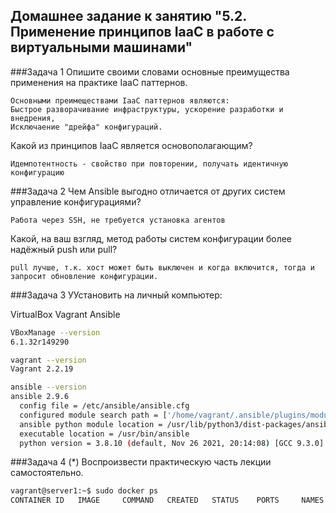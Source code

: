 ## Домашнее задание к занятию "5.2. Применение принципов IaaC в работе с виртуальными машинами" 

###Задача 1
Опишите своими словами основные преимущества применения на практике IaaC паттернов.
```
Основными преимеществами IaaC паттернов являются: 
Быстрое разворачивание инфраструктуры, ускорение разработки и внедрения,
Исключаение "дрейфа" конфигураций.
```

Какой из принципов IaaC является основополагающим?
```
Идемпотентность - свойство при повторении, получать идентичную конфигурацию
```

###Задача 2
Чем Ansible выгодно отличается от других систем управление конфигурациями?
```
Работа через SSH, не требуется установка агентов
```
Какой, на ваш взгляд, метод работы систем конфигурации более надёжный push или pull?
```
pull лучше, т.к. хост может быть выключен и когда включится, тогда и запросит обновление конфигурации.
```

###Задача 3
УУстановить на личный компьютер:

VirtualBox
Vagrant
Ansible

```bash
VBoxManage --version
6.1.32r149290

vagrant --version
Vagrant 2.2.19

ansible --version
ansible 2.9.6
  config file = /etc/ansible/ansible.cfg
  configured module search path = ['/home/vagrant/.ansible/plugins/modules', '/usr/share/ansible/plugins/modules']
  ansible python module location = /usr/lib/python3/dist-packages/ansible
  executable location = /usr/bin/ansible
  python version = 3.8.10 (default, Nov 26 2021, 20:14:08) [GCC 9.3.0]
```

###Задача 4 (*)
Воспроизвести практическую часть лекции самостоятельно. 

```bash
vagrant@server1:~$ sudo docker ps
CONTAINER ID   IMAGE     COMMAND   CREATED   STATUS    PORTS     NAMES
```